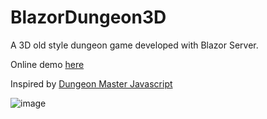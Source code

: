 # BlazorDungeon3D

A 3D old style dungeon game developed with Blazor Server.

Online demo [here](http://13.48.11.221/BlazorDungeon3D)

Inspired by [Dungeon Master Javascript](https://joesblog.me.uk/dungeonmaster-javascript/1)

![image](https://user-images.githubusercontent.com/30647662/218982647-b5a9ff01-cada-4a19-b12a-cb32ad4981c5.png)
